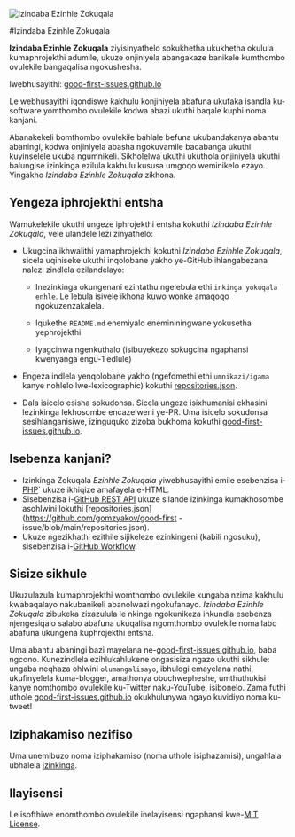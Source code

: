 ![Izindaba Ezinhle Zokuqala](../assets/github/social-preview.png)

#Izindaba Ezinhle Zokuqala

**Izindaba Ezinhle Zokuqala** ziyisinyathelo sokukhetha ukukhetha okulula kumaphrojekthi adumile, ukuze onjiniyela abangakaze banikele kumthombo ovulekile bangaqalisa ngokushesha.

Iwebhusayithi: [good-first-issues.github.io](https://good-first-issues.github.io)

Le webhusayithi iqondiswe kakhulu konjiniyela abafuna ukufaka isandla ku-software yomthombo ovulekile kodwa abazi ukuthi baqale kuphi noma kanjani.

Abanakekeli bomthombo ovulekile bahlale befuna ukubandakanya abantu abaningi, kodwa onjiniyela abasha ngokuvamile bacabanga ukuthi kuyinselele ukuba ngumnikeli. Sikholelwa ukuthi ukuthola onjiniyela ukuthi balungise izinkinga ezilula kakhulu kususa umgoqo weminikelo ezayo. Yingakho *Izindaba Ezinhle Zokuqala* zikhona.

## Yengeza iphrojekthi entsha

Wamukelekile ukuthi ungeze iphrojekthi entsha kokuthi *Izindaba Ezinhle Zokuqala*, vele ulandele lezi zinyathelo:

- Ukugcina ikhwalithi yamaphrojekthi kokuthi *Izindaba Ezinhle Zokuqala*, sicela uqiniseke ukuthi inqolobane yakho ye-GitHub ihlangabezana nalezi zindlela ezilandelayo:

     - Inezinkinga okungenani ezintathu ngelebula ethi `inkinga yokuqala enhle`. Le lebula isivele ikhona kuwo wonke amaqoqo ngokuzenzakalela.

     - Iqukethe `README.md` enemiyalo enemininingwane yokusetha yephrojekthi

     - Iyagcinwa ngenkuthalo (isibuyekezo sokugcina ngaphansi kwenyanga engu-1 edlule)

- Engeza indlela yenqolobane yakho (ngefomethi ethi `umnikazi/igama` kanye nohlelo lwe-lexicographic) kokuthi [repositories.json](https://github.com/gomzyakov/good-first-issue/blob/main/repositories.json).

- Dala isicelo esisha sokudonsa. Sicela ungeze isixhumanisi ekhasini lezinkinga lekhosombe encazelweni ye-PR. Uma isicelo sokudonsa sesihlanganisiwe, izinguquko zizoba bukhoma kokuthi [good-first-issues.github.io](https://good-first-issues.github.io).

## Isebenza kanjani?

- Izinkinga Zokuqala *Ezinhle Zokuqala* yiwebhusayithi emile esebenzisa i-[PHP](https://www.php.net)` ukuze ikhiqize amafayela e-HTML.
- Sisebenzisa i-[GitHub REST API](https://docs.github.com/en/rest) ukuze silande izinkinga kumakhosombe asohlwini lokuthi [repositories.json](https://github.com/gomzyakov/good-first -issue/blob/main/repositories.json).
- Ukuze ngezikhathi ezithile sijikeleze ezinkingeni (kabili ngosuku), sisebenzisa i-[GitHub Workflow](https://docs.github.com/en/actions/using-workflows).

## Sisize sikhule

Ukuzulazula kumaphrojekthi womthombo ovulekile kungaba nzima kakhulu kwabaqalayo nakubanikeli abanolwazi ngokufanayo. *Izindaba Ezinhle Zokuqala* zibukeka zixazulula le nkinga ngokunikeza inkundla esebenza njengesiqalo salabo abafuna ukuqalisa ngomthombo ovulekile noma labo abafuna ukungena kuphrojekthi entsha.

Uma abantu abaningi bazi mayelana ne-[good-first-issues.github.io](https://good-first-issues.github.io), baba ngcono. Kunezindlela ezihlukahlukene ongasisiza ngazo ukuthi sikhule: ungaba neqhaza ohlwini `olumangalisayo`, ibhulogi emayelana nathi, ukufinyelela kuma-blogger, amathonya obuchwepheshe, umthuthukisi kanye nomthombo ovulekile ku-Twitter naku-YouTube, isibonelo. Zama futhi uthole [good-first-issues.github.io](https://good-first-issues.github.io) okukhulunywa ngayo kuvidiyo noma ku-tweet!

## Iziphakamiso nezifiso

Uma unemibuzo noma iziphakamiso (noma uthole isiphazamisi), ungahlala ubhalela [izinkinga](https://github.com/good-first-issues/good-first-issues.github.io/issues).

## Ilayisensi

Le isofthiwe enomthombo ovulekile inelayisensi ngaphansi kwe-[MIT License](https://github.com/good-first-issues/good-first-issues.github.io/blob/main/LICENSE).